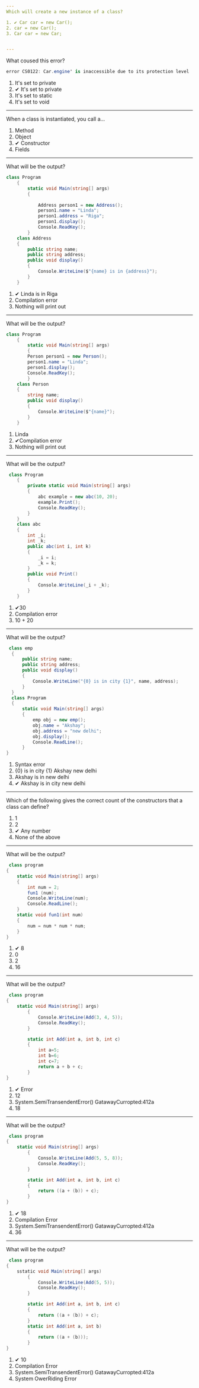 ```yaml
---
Which will create a new instance of a class?

1. ✔ Car car = new Car();
2. car = new Car();
3. Car car = new Car;


---
```

What coused this error?

```csharp
error CS0122: Car.engine' is inaccessible due to its protection level
```

1. It's set to private
2. ✔ It's set to private
3. It's set to static
4. It's set to void


---
When a class is instantiated, you call a...

1. Method
2. Object
3. ✔ Constructor
4. Fields


---
What will be the output?

```csharp
class Program
    {
        static void Main(string[] args)
        {
          
            Address person1 = new Address();
            person1.name = "Linda";
            person1.address = "Riga";
            person1.display();
            Console.ReadKey();
        }
    class Address
    {
        public string name;
        public string address;
        public void display()
        {
            Console.WriteLine($"{name} is in {address}");
        }
    }
```


1. ✔ Linda is in Riga
2. Compilation error 
3. Nothing will print out


---
What will be the output?

```csharp
class Program
    {
        static void Main(string[] args)
        {
        Person person1 = new Person();
        person1.name = "Linda";
        person1.display();
        Console.ReadKey();
        }
    class Person
    {
        string name;
        public void display()
        {
            Console.WriteLine($"{name}");
        }
    }
```

1. Linda
2. ✔Compilation error 
3. Nothing will print out


---
What will be the output?

```csharp
 class Program
    {
        private static void Main(string[] args)
        {
            abc example = new abc(10, 20);
            example.Print();
            Console.ReadKey();
        }
    }
    class abc
    {
        int _i;
        int _k;
        public abc(int i, int k)
        {
            _i = i;
            _k = k;
        }
        public void Print()
        {
            Console.WriteLine(_i + _k);
        }
    }
```

1. ✔30
2. Compilation error 
3. 10 + 20

---
What will be the output?

```csharp
 class emp
  {
      public string name;
      public string address;
      public void display()
      {
          Console.WriteLine("{0} is in city {1}", name, address);
      }
  }
  class Program
  {
      static void Main(string[] args)
      {
          emp obj = new emp();
          obj.name = "Akshay";
          obj.address = "new delhi";
          obj.display();
          Console.ReadLine();
      }
}
```

1. Syntax error
2. {0} is in city {1} Akshay new delhi
3. Akshay is in new delhi
4. ✔ Akshay is in city new delhi

---
Which of the following gives the correct count of the constructors that a class can define?

1. 1
2. 2
3. ✔ Any number
4. None of the above

---
What will be the output?

```csharp
 class program
{
    static void Main(string[] args)
    {
        int num = 2;
        fun1 (num);
        Console.WriteLine(num);
        Console.ReadLine();
    }
    static void fun1(int num)
    {
        num = num * num * num;
    }
}
```

1. ✔ 8
2. 0
3. 2
4. 16

---
What will be the output?

```csharp
 class program
{
    static void Main(string[] args)
        {
            Console.WriteLine(Add(3, 4, 5)); 
            Console.ReadKey();
        }

        static int Add(int a, int b, int c)
        {
            int a=5;
            int b=6;
            int c=7;
            return a + b + c;
        }
}
```

1. ✔ Error
2. 12
3. System.SemiTransendentError() GatawayCurropted:412a
4. 18

---
What will be the output?

```csharp
 class program
{
    static void Main(string[] args)
        {
            Console.WriteLine(Add(5, 5, 8)); 
            Console.ReadKey();
        }

        static int Add(int a, int b, int c)
        {
            return ((a + (b)) + c);
        }
}
```

1. ✔ 18
2. Compilation Error
3. System.SemiTransendentError() GatawayCurropted:412a
4. 36

---
What will be the output?

```csharp
 class program
{
    sstatic void Main(string[] args)
        {
            Console.WriteLine(Add(5, 5)); 
            Console.ReadKey();
        }

        static int Add(int a, int b, int c)
        {
            return ((a + (b)) + c);
        }
        static int Add(int a, int b)
        {
            return ((a + (b)));
        }
}
```

1. ✔ 10
2. Compilation Error
3. System.SemiTransendentError() GatawayCurropted:412a
4. System OwerRiding Error